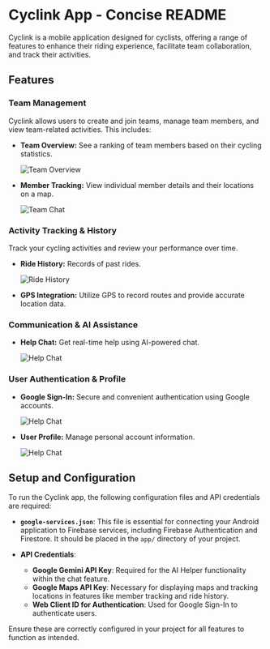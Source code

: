 # Cyclink App - Concise README

Cyclink is a mobile application designed for cyclists, offering a range of features to enhance their riding experience, facilitate team collaboration, and track their activities.

## Features

### Team Management

Cyclink allows users to create and join teams, manage team members, and view team-related activities. This includes:

*   **Team Overview:** See a ranking of team members based on their cycling statistics.

    ![Team Overview](screenshots/main_page_screenshot.jpg)

*   **Member Tracking:** View individual member details and their locations on a map.

    ![Team Chat](screenshots/map_screenshot.jpg)

### Activity Tracking & History

Track your cycling activities and review your performance over time.

*   **Ride History:** Records of past rides.

    ![Ride History](screenshots/ride_history_screenshot.jpg)

*   **GPS Integration:** Utilize GPS to record routes and provide accurate location data.

### Communication & AI Assistance

*   **Help Chat:** Get real-time help using AI-powered chat.

    ![Help Chat](screenshots/chat_feature_screenshot.jpg)

### User Authentication & Profile

*   **Google Sign-In:** Secure and convenient authentication using Google accounts.

    ![Help Chat](screenshots/login_screenshot.jpg)

*   **User Profile:** Manage personal account information.

    ![Help Chat](screenshots/profile_screenshot.jpg)

## Setup and Configuration

To run the Cyclink app, the following configuration files and API credentials are required:

*   **`google-services.json`**: This file is essential for connecting your Android application to Firebase services, including Firebase Authentication and Firestore. It should be placed in the `app/` directory of your project.

*   **API Credentials**:
    *   **Google Gemini API Key**: Required for the AI Helper functionality within the chat feature.
    *   **Google Maps API Key**: Necessary for displaying maps and tracking locations in features like member tracking and ride history.
    *   **Web Client ID for Authentication**: Used for Google Sign-In to authenticate users.

Ensure these are correctly configured in your project for all features to function as intended.